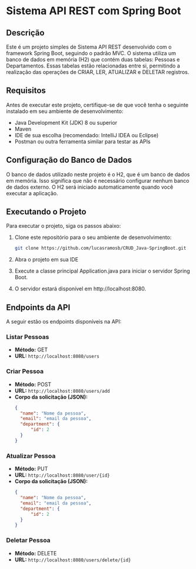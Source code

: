 # Sistema API REST com Spring Boot

## Descrição

Este é um projeto simples de Sistema API REST desenvolvido com o framework Spring Boot, seguindo o padrão MVC. O sistema utiliza um banco de dados em memória (H2) que contém duas tabelas: Pessoas e Departamentos. Essas tabelas estão relacionadas entre si, permitindo a realização das operações de CRIAR, LER, ATUALIZAR e DELETAR registros.

## Requisitos

Antes de executar este projeto, certifique-se de que você tenha o seguinte instalado em seu ambiente de desenvolvimento:

- Java Development Kit (JDK) 8 ou superior
- Maven
- IDE de sua escolha (recomendado: IntelliJ IDEA ou Eclipse)
- Postman ou outra ferramenta similar para testar as APIs

## Configuração do Banco de Dados

O banco de dados utilizado neste projeto é o H2, que é um banco de dados em memória. Isso significa que não é necessário configurar nenhum banco de dados externo. O H2 será iniciado automaticamente quando você executar a aplicação.

## Executando o Projeto

Para executar o projeto, siga os passos abaixo:

1. Clone este repositório para o seu ambiente de desenvolvimento:

   ```bash
   git clone https://github.com/lucasramosb/CRUD_Java-SpringBoot.git

2. Abra o projeto em sua IDE
3. Execute a classe principal Application.java para iniciar o servidor Spring Boot.
4. O servidor estará disponível em http://localhost:8080.

## Endpoints da API

A seguir estão os endpoints disponíveis na API:

### Listar Pessoas

- **Método:** GET
- **URL:** `http://localhost:8080/users`
  
### Criar Pessoa

- **Método:** POST
- **URL:** `http://localhost:8080/users/add`
- **Corpo da solicitação (JSON):**
  ```json
  {
    "name": "Nome da pessoa",
    "email": "email da pessoa",
    "department": {
        "id": 2
    }
  }
### Atualizar Pessoa
- **Método:** PUT
- **URL:** `http://localhost:8080/user/{id}`
- **Corpo da solicitação (JSON):**
  ```json
  {
    "name": "Nome da pessoa",
    "email": "email da pessoa",
    "department": {
        "id": 2
    }
  }
### Deletar Pessoa
- **Método:** DELETE
- **URL:** `http://localhost:8080/users/delete/{id}`
